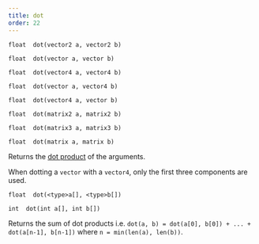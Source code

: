 ```yaml
---
title: dot
order: 22
---
```

`float  dot(vector2 a, vector2 b)`

`float  dot(vector a, vector b)`

`float  dot(vector4 a, vector4 b)`

`float  dot(vector a, vector4 b)`

`float  dot(vector4 a, vector b)`

`float  dot(matrix2 a, matrix2 b)`

`float  dot(matrix3 a, matrix3 b)`

`float  dot(matrix a, matrix b)`

Returns the [dot product](http://en.wikipedia.org/wiki/Dot_product) of the arguments.

When dotting a `vector` with a `vector4`, only the first three
components are used.

`float  dot(<type>a[], <type>b[])`

`int  dot(int a[], int b[])`

Returns the sum of dot products i.e. `dot(a, b) = dot(a[0], b[0]) + ... + dot(a[n-1], b[n-1])` where `n = min(len(a), len(b))`.
